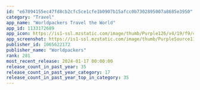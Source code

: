 ```yaml
---
id: "e67094155ec47fd8cb2cfc5ce1cfe1b0907b15afcc0b7302895007a8685e3950"
category: "Travel"
app_name: "Worldpackers Travel the World"
app_id: 1133172689
app_icon: https://is1-ssl.mzstatic.com/image/thumb/Purple126/v4/19/f9/47/19f947a3-b0fb-e1e5-9257-c02573c989d8/AppIcon-0-1x_U007emarketing-0-5-0-85-220.png/1024x1024bb.png
app_screenshot: https://is1-ssl.mzstatic.com/image/thumb/PurpleSource116/v4/07/87/15/078715c5-4a5e-3560-2dc4-93e93d3a11da/ee7e9a8a-707e-4990-9b24-eb6f774544da_16.jpg/1242x2688bb.png
publisher_id: 1065622172
publisher_name: "Worldpackers"
rank: 281
most_recent_release: 2024-01-17 00:00:00
release_count_in_past_year: 35
release_count_in_past_year_category: 17
release_count_in_past_year_top_in_category: 35
---
```

